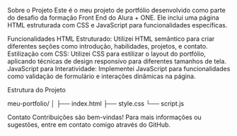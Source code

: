 Sobre o Projeto
Este é o meu projeto de portfólio desenvolvido como parte do desafio da formação Front End do Alura + ONE. Ele inclui uma página HTML estruturada com CSS e JavaScript para funcionalidades específicas.

Funcionalidades
HTML Estruturado: Utilizei HTML semântico para criar diferentes seções como introdução, habilidades, projetos, e contato.
Estilização com CSS: Utilizei CSS para estilizar o layout do portfólio, aplicando técnicas de design responsivo para diferentes tamanhos de tela.
JavaScript para Interatividade: Implementei JavaScript para funcionalidades como validação de formulário e interações dinâmicas na página.


Estrutura do Projeto

meu-portfolio/
│
├── index.html
├── style.css
└── script.js

Contato
Contribuições são bem-vindas!
Para mais informações ou sugestões, entre em contato comigo através do GitHub.
